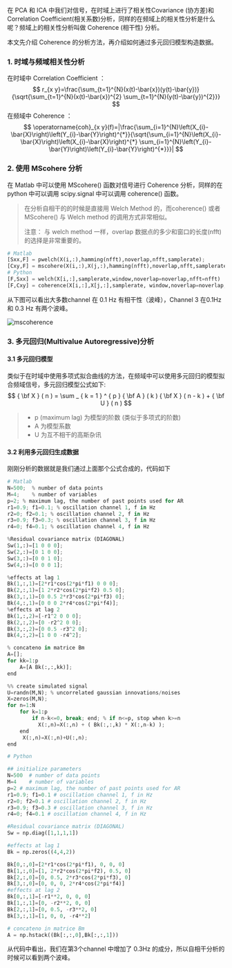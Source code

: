 在 PCA 和 ICA 中我们对信号，在时域上进行了相关性Covariance (协方差)和 Correlation Coefficient(相关系数)分析，同样的在频域上的相关性分析是什么呢？频域上的相关性分析叫做 Coherence (相干性) 分析。

本文先介绍 Coherence 的分析方法，再介绍如何通过多元回归模型构造数据。

### 1. 时域与频域相关性分析

在时域中 Correlation Coefficient ：
$$
r_{x y}=\frac{\sum_{t=1}^{N}(x(t)-\bar{x})(y(t)-\bar{y})}{\sqrt{\sum_{t=1}^{N}(x(t)-\bar{x})^{2} \sum_{t=1}^{N}(y(t)-\bar{y})^{2}}}
$$
在频域中 Coherence ：
$$
\operatorname{coh}_{x y}(f)=|\frac{\sum_{i=1}^{N}\left(X_{i}-\bar{X}\right)\left(Y_{i}-\bar{Y}\right)^{*}}{\sqrt{\sum_{i=1}^{N}\left(X_{i}-\bar{X}\right)\left(X_{i}-\bar{X}\right)^{*} \sum_{i=1}^{N}\left(Y_{i}-\bar{Y}\right)\left(Y_{i}-\bar{Y}\right)^{*}}}|
$$

### 2. 使用 MScohere 分析

 在 Matlab 中可以使用 MScohere() 函数对信号进行   Coherence 分析，同样的在python 中可以调用 scipy.signal 中可以调用 coherence() 函数。

> 在分析自相干的的时候是直接用 Welch Method 的，而coherence() 或者 MScohere() 与 Welch method 的调用方式非常相似。
>
> 注意： 与 welch method 一样，overlap 数据点的多少和窗口的长度(nfft) 的选择是非常重要的。

```python
# Matlab
[Sxx,F] = pwelch(X(i,:),hamming(nfft),noverlap,nfft,samplerate);
[Cxy,F] = mscohere(X(i,:),X(j,:),hamming(nfft),noverlap,nfft,samplerate);
# Python
[F,Sxx] = welch(X[i,:],samplerate,window,noverlap=noverlap,nfft=nfft)
[F,Cxy] = coherence(X[i,:],X[j,:],samplerate, window,noverlap=noverlap,nfft=nfft)

```

从下图可以看出大多数channel 在 0.1 Hz 有相干性（波峰），Channel 3 在0.1Hz 和 0.3 Hz 有两个波峰。

![mscoherence](C:\Users\Hongtao_Z\Downloads\mscoherence.png)

### 3. 多元回归(Multivalue Autoregressive)分析

#### 3.1 多元回归模型

类似于在时域中使用多项式拟合曲线的方法，在频域中可以使用多元回归的模型拟合频域信号，多元回归模型公式如下:
$$
{ \bf X } ( n ) = \sum _ { k = 1 } ^ { p } { \bf A } ( k ) { \bf X } ( n - k ) + { \bf U } ( n )
$$

> * p (maximum lag) 为模型的阶数 (类似于多项式的阶数)
> * A 为模型系数
> * U 为互不相干的高斯杂讯

#### 3.2 利用多元回归生成数据

刚刚分析的数据就是我们通过上面那个公式合成的，代码如下

```python
# Matlab
N=500;  % number of data points
M=4;    % number of variables
p=2; % maximum lag, the number of past points used for AR
r1=0.9; f1=0.1; % oscillation channel 1, f in Hz
r2=0; f2=0.1; % oscillation channel 2, f in Hz
r3=0.9; f3=0.3; % oscillation channel 3, f in Hz
r4=0; f4=0.1; % oscillation channel 4, f in Hz

%Residual covariance matrix (DIAGONAL)
Sw(1,:)=[1 0 0 0];
Sw(2,:)=[0 1 0 0];
Sw(3,:)=[0 0 1 0];
Sw(4,:)=[0 0 0 1];

%effects at lag 1
Bk(1,:,1)=[2*r1*cos(2*pi*f1) 0 0 0];
Bk(2,:,1)=[1 2*r2*cos(2*pi*f2) 0.5 0];
Bk(3,:,1)=[0 0.5 2*r3*cos(2*pi*f3) 0];
Bk(4,:,1)=[0 0 0 2*r4*cos(2*pi*f4)];
%effects at lag 2
Bk(1,:,2)=[-r1^2 0 0 0];
Bk(2,:,2)=[0 -r2^2 0 0];
Bk(3,:,2)=[0 0.5 -r3^2 0];
Bk(4,:,2)=[1 0 0 -r4^2];

% concateno in matrice Bm
A=[];
for kk=1:p
    A=[A Bk(:,:,kk)];
end

%% create simulated signal
U=randn(M,N); % uncorrelated gaussian innovations/noises
X=zeros(M,N);
for n=1:N
    for k=1:p
        if n-k<=0, break; end; % if n<=p, stop when k>=n
          X(:,n)=X(:,n) + ( Bk(:,:,k) * X(:,n-k) );
    end
     X(:,n)=X(:,n)+U(:,n);
end

# Python

## initialize parameters
N=500  # number of data points
M=4    # number of variables
p=2 # maximum lag, the number of past points used for AR
r1=0.9; f1=0.1 # oscillation channel 1, f in Hz
r2=0; f2=0.1 # oscillation channel 2, f in Hz
r3=0.9; f3=0.3 # oscillation channel 3, f in Hz
r4=0; f4=0.1 # oscillation channel 4, f in Hz

#Residual covariance matrix (DIAGONAL)
Sw = np.diag([1,1,1,1])

#effects at lag 1
Bk = np.zeros((4,4,2))

Bk[0,:,0]=[2*r1*cos(2*pi*f1), 0, 0, 0]
Bk[1,:,0]=[1, 2*r2*cos(2*pi*f2), 0.5, 0]
Bk[2,:,0]=[0, 0.5, 2*r3*cos(2*pi*f3), 0]
Bk[3,:,0]=[0, 0, 0, 2*r4*cos(2*pi*f4)]
#effects at lag 2
Bk[0,:,1]=[-r1**2, 0, 0, 0]
Bk[1,:,1]=[0, -r2**2, 0, 0]
Bk[2,:,1]=[0, 0.5, -r3**2, 0]
Bk[3,:,1]=[1, 0, 0, -r4**2]

# concateno in matrice Bm
A = np.hstack((Bk[:,:,0],Bk[:,:,1]))


```

从代码中看出，我们在第3个channel 中增加了 0.3Hz 的成分，所以自相干分析的时候可以看到两个波峰。